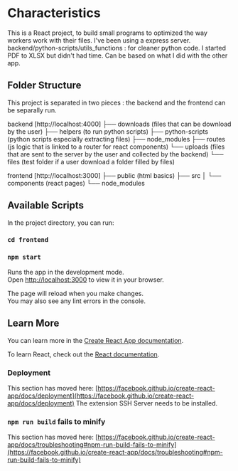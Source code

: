 # Characteristics

This is a React project, to build small programs to optimized the way workers work with their files. 
I've been using a express server.
backend/python-scripts/utils_functions : for cleaner python code.
I started PDF to XLSX but didn't had time. Can be based on what I did with the other app.

## Folder Structure

This project is separated in two pieces : the backend and the frontend can be separally run.

backend [http://localhost:4000]
├── downloads (files that can be download by the user)
├── helpers (to run python scripts)
├── python-scripts (python scripts especially extracting files)
├── node_modules
├── routes (js logic that is linked to a router for react components)
└── uploads (files that are sent to the server by the user and collected by the backend)
    └── files (test folder if a user download a folder filled by files)

frontend [http://localhost:3000]
├── public (html basics)
├── src
│   └── components (react pages)
└── node_modules

## Available Scripts

In the project directory, you can run:

### `cd frontend`
### `npm start`

Runs the app in the development mode.\
Open [http://localhost:3000](http://localhost:3000) to view it in your browser.

The page will reload when you make changes.\
You may also see any lint errors in the console.

## Learn More

You can learn more in the [Create React App documentation](https://facebook.github.io/create-react-app/docs/getting-started).

To learn React, check out the [React documentation](https://reactjs.org/).

### Deployment

This section has moved here: [https://facebook.github.io/create-react-app/docs/deployment](https://facebook.github.io/create-react-app/docs/deployment)
The extension SSH Server needs to be installed.

### `npm run build` fails to minify

This section has moved here: [https://facebook.github.io/create-react-app/docs/troubleshooting#npm-run-build-fails-to-minify](https://facebook.github.io/create-react-app/docs/troubleshooting#npm-run-build-fails-to-minify)
